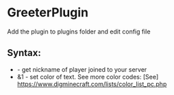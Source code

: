 # GreeterPlugin

Add the plugin to plugins folder and edit config file

## Syntax:
- <player> - get nickname of player joined to your server
- &1 - set color of text. See more color codes: [See] https://www.digminecraft.com/lists/color_list_pc.php
